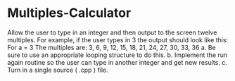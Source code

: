 # Multiples-Calculator

Allow the user to type in an integer and then output to the screen twelve multiples.  For example, if the user types in 3 the output should look like this:
For a = 3
The multiples are:  3, 6, 9, 12, 15, 18, 21, 24, 27, 30, 33, 36
a. Be sure to use an appropriate looping structure to do this.
b. Implement the run again routine so the user can type in another integer and get new results.
c.  Turn in a single source ( .cpp ) file.
